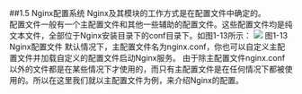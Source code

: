 ##1.5 Nginx配置系统
Nginx及其模块的工作方式是在配置文件中确定的。  
配置文件一般有一个主配置文件和其他一些辅助的配置文件。这些配置文件均是纯文本文件，全部位于Nginx安装目录下的conf目录下。如图1-13所示：
![](/assets/微信截图_20180124114305.png)
图1-13 Nginx配置文件
默认情况下，主配置文件名为nginx.conf，你也可以自定义主配置文件并加载自定义的配置文件启动Nginx服务。
由于除主配置文件nginx.conf以外的文件都是在某些情况下才使用的，而只有主配置文件是在任何情况下都被使用的。所以在这里我们就以主配置文件为例，来介绍Nginx的配置。